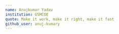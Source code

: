 ```yaml
---
name: Anujkumar Yadav
institution: GSMCOE
quote: Make it work, make it right, make it fast
github_user: anuj-kumary
---
```

